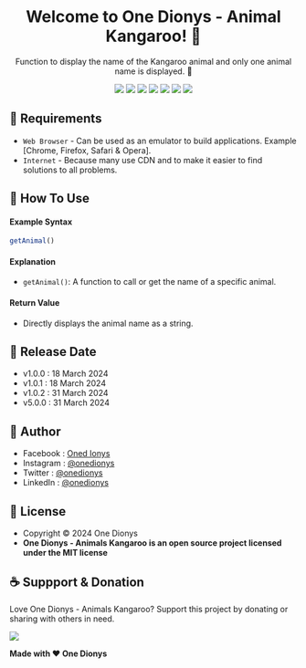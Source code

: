 <h1 align="center">Welcome to One Dionys - Animal Kangaroo! 👋 </h1>

<p align="center">Function to display the name of the Kangaroo animal and only one animal name is displayed. 💖 </p>

<p align="center">
<img src="https://img.shields.io/github/contributors/onedionys/onedionys-animal-kangaroo?style=flat-square">
<img src="https://img.shields.io/github/issues/onedionys/onedionys-animal-kangaroo?style=flat-square">
<img src="https://img.shields.io/github/stars/onedionys/onedionys-animal-kangaroo?style=flat-square"> 
<img src="https://img.shields.io/github/forks/onedionys/onedionys-animal-kangaroo?style=flat-square">
<img src="https://img.shields.io/github/last-commit/onedionys/onedionys-animal-kangaroo.svg?style=flat-square">
<img src="https://img.shields.io/github/languages/code-size/onedionys/onedionys-animal-kangaroo?style=flat-square">
<img src="https://img.shields.io/github/license/onedionys/onedionys-animal-kangaroo?style=flat-square">
</p>

## 💾 Requirements

* `Web Browser` - Can be used as an emulator to build applications. Example [Chrome, Firefox, Safari & Opera].
* `Internet` - Because many use CDN and to make it easier to find solutions to all problems.

## 🎯 How To Use

#### Example Syntax

```javascript
getAnimal()
```

#### Explanation

* `getAnimal()`: A function to call or get the name of a specific animal.

#### Return Value

* Directly displays the animal name as a string.

## 📆 Release Date

* v1.0.0 : 18 March 2024
* v1.0.1 : 18 March 2024
* v1.0.2 : 31 March 2024
* v5.0.0 : 31 March 2024

## 🧑 Author

* Facebook : <a href="https://www.facebook.com/theonedionys"> Oned Ionys</a>
* Instagram : <a href="https://www.instagram.com/onedionys/"> @onedionys</a>
* Twitter : <a href="https://twitter.com/onedionys"> @onedionys</a>
* LinkedIn :  <a href="https://www.linkedin.com/in/onedionys/"> @onedionys</a>

## 📝 License

* Copyright © 2024 One Dionys
* **One Dionys - Animals Kangaroo is an open source project licensed under the MIT license**

## ☕️ Suppport & Donation

Love One Dionys - Animals Kangaroo? Support this project by donating or sharing with others in need.

<a href="https://www.buymeacoffee.com/onedionys"><img src="https://img.shields.io/badge/Buy_Me_A_Coffee-FFDD00?style=for-the-badge&logo=buy-me-a-coffee&logoColor=black"/> </a>

**Made with ❤️ One Dionys**
